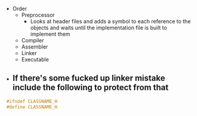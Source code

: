 - Order
	- Preprocessor
		- Looks at header files and adds a symbol to each reference to the objects and waits until the implementation file is built to implement them
	- Compiler
	- Assembler
	- Linker
	- Executable
- If there's some fucked up linker mistake include the following to protect from that
	- 

```C++
 #ifndef CLASSNAME_H
 #define CLASSNAME_H

```
```